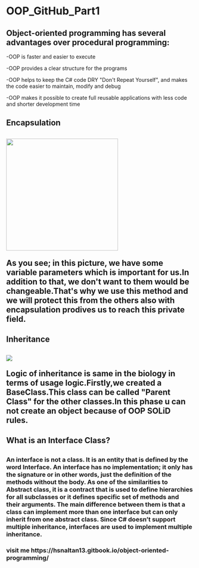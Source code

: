 # OOP_GitHub_Part1

<h2>Object-oriented programming has several advantages over procedural programming:</h2>

 -OOP is faster and easier to execute
 
 
 -OOP provides a clear structure for the programs
 
 
 -OOP helps to keep the C# code DRY "Don't Repeat Yourself", and makes the code easier to maintain, modify and debug
 
 
 -OOP makes it possible to create full reusable applications with less code and shorter development time
 
 <h2>Encapsulation<h2>
  
 <img src="https://gblobscdn.gitbook.com/assets%2F-MMz4HvSYosxueog9mZy%2F-MMzOzNwdmN0HX83ckXQ%2F-MMzWSYoygXTP3QwfxvX%2FEncapsulation.png?alt=media&token=683524f3-edde-40ee-9d7b-90d6bc289107" witdh=300 height=300 img>
 
 As you see; in this picture, we have some variable parameters which is important for us.In addition to that, we don't want to them would be changeable.That's why we use this method and we will protect this from the others also with encapsulation prodives us to reach this private field.
 
 <h2>Inheritance<h2>
  
  <img src="https://gblobscdn.gitbook.com/assets%2F-MMz4HvSYosxueog9mZy%2F-MMzOzNwdmN0HX83ckXQ%2F-MMz_IVYCGY6YprO1j_D%2Funnamed.png?alt=media&token=c7076ccc-6714-4697-a6f5-0203983244de" img>
  
  
  Logic of  inheritance is same in the biology in terms of usage logic.Firstly,we created a BaseClass.This class can be called "Parent Class" for the other classes.In this phase u can not create an object because of OOP SOLiD rules.
 
 
 <h2>What is an Interface Class?<h2>
  
  
 
 <p><h3> An interface is not a class. It is an entity that is defined by the word Interface. An interface has no implementation; it only has the signature or in other words, just the definition of the methods without the body. As one of the similarities to Abstract class, it is a contract that is used to define hierarchies for all subclasses or it defines specific set of methods and their arguments. The main difference between them is that a class can implement more than one interface but can only inherit from one abstract class. Since C# doesn’t support multiple inheritance, interfaces are used to implement multiple inheritance.<h3></p>
visit me https://hsnaltan13.gitbook.io/object-oriented-programming/
